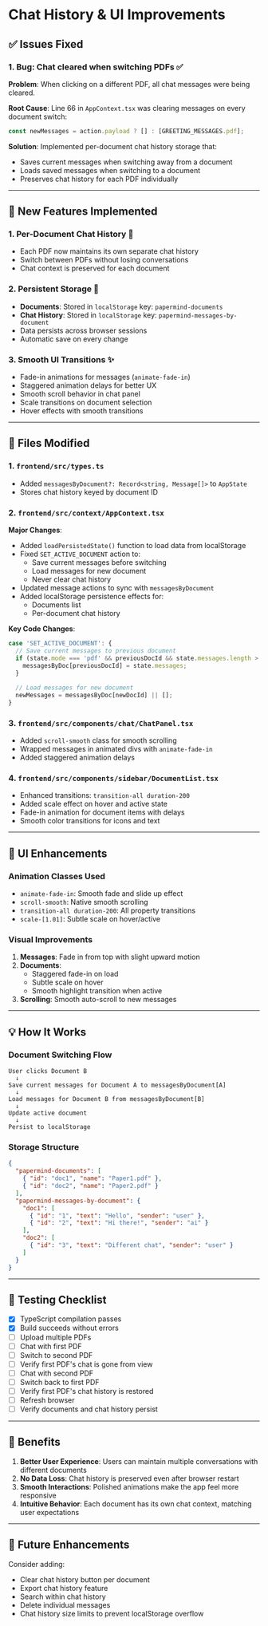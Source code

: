 # Chat History & UI Improvements

## ✅ Issues Fixed

### 1. **Bug: Chat cleared when switching PDFs** ✅
**Problem**: When clicking on a different PDF, all chat messages were being cleared.

**Root Cause**: Line 66 in `AppContext.tsx` was clearing messages on every document switch:
```typescript
const newMessages = action.payload ? [] : [GREETING_MESSAGES.pdf];
```

**Solution**: Implemented per-document chat history storage that:
- Saves current messages when switching away from a document
- Loads saved messages when switching to a document
- Preserves chat history for each PDF individually

---

## 🎯 New Features Implemented

### 1. **Per-Document Chat History** 📄
- Each PDF now maintains its own separate chat history
- Switch between PDFs without losing conversations
- Chat context is preserved for each document

### 2. **Persistent Storage** 💾
- **Documents**: Stored in `localStorage` key: `papermind-documents`
- **Chat History**: Stored in `localStorage` key: `papermind-messages-by-document`
- Data persists across browser sessions
- Automatic save on every change

### 3. **Smooth UI Transitions** ✨
- Fade-in animations for messages (`animate-fade-in`)
- Staggered animation delays for better UX
- Smooth scroll behavior in chat panel
- Scale transitions on document selection
- Hover effects with smooth transitions

---

## 📝 Files Modified

### 1. `frontend/src/types.ts`
- Added `messagesByDocument?: Record<string, Message[]>` to `AppState`
- Stores chat history keyed by document ID

### 2. `frontend/src/context/AppContext.tsx`
**Major Changes**:
- Added `loadPersistedState()` function to load data from localStorage
- Fixed `SET_ACTIVE_DOCUMENT` action to:
  - Save current messages before switching
  - Load messages for new document
  - Never clear chat history
- Updated message actions to sync with `messagesByDocument`
- Added localStorage persistence effects for:
  - Documents list
  - Per-document chat history

**Key Code Changes**:
```typescript
case 'SET_ACTIVE_DOCUMENT': {
  // Save current messages to previous document
  if (state.mode === 'pdf' && previousDocId && state.messages.length > 0) {
    messagesByDoc[previousDocId] = state.messages;
  }
  
  // Load messages for new document
  newMessages = messagesByDoc[newDocId] || [];
}
```

### 3. `frontend/src/components/chat/ChatPanel.tsx`
- Added `scroll-smooth` class for smooth scrolling
- Wrapped messages in animated divs with `animate-fade-in`
- Added staggered animation delays

### 4. `frontend/src/components/sidebar/DocumentList.tsx`
- Enhanced transitions: `transition-all duration-200`
- Added scale effect on hover and active state
- Fade-in animation for document items with delays
- Smooth color transitions for icons and text

---

## 🎨 UI Enhancements

### Animation Classes Used
- `animate-fade-in`: Smooth fade and slide up effect
- `scroll-smooth`: Native smooth scrolling
- `transition-all duration-200`: All property transitions
- `scale-[1.01]`: Subtle scale on hover/active

### Visual Improvements
1. **Messages**: Fade in from top with slight upward motion
2. **Documents**: 
   - Staggered fade-in on load
   - Subtle scale on hover
   - Smooth highlight transition when active
3. **Scrolling**: Smooth auto-scroll to new messages

---

## 💡 How It Works

### Document Switching Flow
```
User clicks Document B
  ↓
Save current messages for Document A to messagesByDocument[A]
  ↓
Load messages for Document B from messagesByDocument[B]
  ↓
Update active document
  ↓
Persist to localStorage
```

### Storage Structure
```json
{
  "papermind-documents": [
    { "id": "doc1", "name": "Paper1.pdf" },
    { "id": "doc2", "name": "Paper2.pdf" }
  ],
  "papermind-messages-by-document": {
    "doc1": [
      { "id": "1", "text": "Hello", "sender": "user" },
      { "id": "2", "text": "Hi there!", "sender": "ai" }
    ],
    "doc2": [
      { "id": "3", "text": "Different chat", "sender": "user" }
    ]
  }
}
```

---

## 🧪 Testing Checklist

- [x] TypeScript compilation passes
- [x] Build succeeds without errors
- [ ] Upload multiple PDFs
- [ ] Chat with first PDF
- [ ] Switch to second PDF
- [ ] Verify first PDF's chat is gone from view
- [ ] Chat with second PDF
- [ ] Switch back to first PDF
- [ ] Verify first PDF's chat history is restored
- [ ] Refresh browser
- [ ] Verify documents and chat history persist

---

## 🚀 Benefits

1. **Better User Experience**: Users can maintain multiple conversations with different documents
2. **No Data Loss**: Chat history is preserved even after browser restart
3. **Smooth Interactions**: Polished animations make the app feel more responsive
4. **Intuitive Behavior**: Each document has its own chat context, matching user expectations

---

## 🔄 Future Enhancements

Consider adding:
- Clear chat history button per document
- Export chat history feature
- Search within chat history
- Delete individual messages
- Chat history size limits to prevent localStorage overflow
